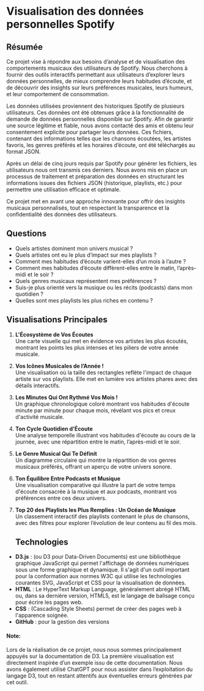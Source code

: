 # Visualisation des données personnelles Spotify

## Résumée

Ce projet vise à répondre aux besoins d’analyse et de visualisation des comportements musicaux des utilisateurs de Spotify. Nous cherchons à fournir des outils interactifs permettant aux utilisateurs d’explorer leurs données personnelles, de mieux comprendre leurs habitudes d’écoute, et de découvrir des insights sur leurs préférences musicales, leurs humeurs, et leur comportement de consommation.

Les données utilisées proviennent des historiques Spotify de plusieurs utilisateurs. Ces données ont été obtenues grâce à la fonctionnalité de demande de données personnelles disponible sur Spotify. Afin de garantir une source légitime et fiable, nous avons contacté des amis et obtenu leur consentement explicite pour partager leurs données. Ces fichiers, contenant des informations telles que les chansons écoutées, les artistes favoris, les genres préférés et les horaires d’écoute, ont été téléchargés au format JSON.

Après un délai de cinq jours requis par Spotify pour générer les fichiers, les utilisateurs nous ont transmis ces derniers. Nous avons mis en place un processus de traitement et préparation des données en structurant les informations issues des fichiers JSON (historique, playlists, etc.) pour permettre une utilisation efficace et optimale.

Ce projet met en avant une approche innovante pour offrir des insights musicaux personnalisés, tout en respectant la transparence et la confidentialité des données des utilisateurs.

## Questions

- Quels artistes dominent mon univers musical ?
- Quels artistes ont eu le plus d’impact sur mes playlists ?
- Comment mes habitudes d’écoute varient-elles d’un mois à l’autre ?
- Comment mes habitudes d’écoute diffèrent-elles entre le matin, l’après-midi et le soir ?
- Quels genres musicaux représentent mes préférences ?
- Suis-je plus orienté vers la musique ou les récits (podcasts) dans mon quotidien ?
- Quelles sont mes playlists les plus riches en contenu ?


## Visualisations Principales

1. **L'Écosystème de Vos Écoutes**  
   Une carte visuelle qui met en évidence vos artistes les plus écoutés, montrant les points les plus intenses et les piliers de votre année musicale.

2. **Vos Icônes Musicales de l’Année !**  
   Une visualisation où la taille des rectangles reflète l'impact de chaque artiste sur vos playlists. Elle met en lumière vos artistes phares avec des détails interactifs.

3. **Les Minutes Qui Ont Rythmé Vos Mois !**  
   Un graphique chronologique coloré montrant vos habitudes d'écoute minute par minute pour chaque mois, révélant vos pics et creux d'activité musicale.

4. **Ton Cycle Quotidien d'Écoute**  
   Une analyse temporelle illustrant vos habitudes d'écoute au cours de la journée, avec une répartition entre le matin, l’après-midi et le soir.

5. **Le Genre Musical Qui Te Définit**  
   Un diagramme circulaire qui montre la répartition de vos genres musicaux préférés, offrant un aperçu de votre univers sonore.

6. **Ton Équilibre Entre Podcasts et Musique**  
   Une visualisation comparative qui illustre la part de votre temps d'écoute consacrée à la musique et aux podcasts, montrant vos préférences entre ces deux univers.

7. **Top 20 des Playlists les Plus Remplies : Un Océan de Musique**  
   Un classement interactif des playlists contenant le plus de chansons, avec des filtres pour explorer l’évolution de leur contenu au fil des mois.


   ## Technologies 

* **D3.js** : (ou D3 pour Data-Driven Documents) est une bibliothèque graphique JavaScript qui permet l'affichage de données numériques sous une forme graphique et dynamique. Il s'agit d'un outil important pour la conformation aux normes W3C qui utilise les technologies courantes SVG, JavaScript et CSS pour la visualisation de données.
* **HTML** : Le HyperText Markup Language, généralement abrégé HTML ou, dans sa dernière version, HTML5, est le langage de balisage conçu pour écrire les pages web.
* **CSS** : (Cascading Style Sheets) permet de créer des pages web à l'apparence soignée.
* **GitHub** : pour la gestion des versions

#### Note:
Lors de la réalisation de ce projet, nous nous sommes principalement appuyés sur la documentation de D3. La première visualisation est directement inspirée d’un exemple issu de cette documentation. Nous avons également utilisé ChatGPT pour nous assister dans l’exploitation du langage D3, tout en restant attentifs aux éventuelles erreurs générées par cet outil.

